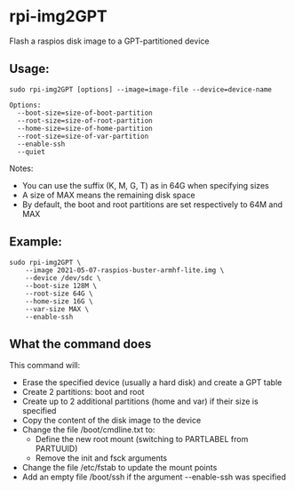 # rpi-img2GPT
Flash a raspios disk image to a GPT-partitioned device

## Usage:
```
sudo rpi-img2GPT [options] --image=image-file --device=device-name

Options:
  --boot-size=size-of-boot-partition
  --root-size=size-of-root-partition
  --home-size=size-of-home-partition
  --root-size=size-of-var-partition
  --enable-ssh
  --quiet
```

Notes:
- You can use the suffix (K, M, G, T) as in 64G when specifying sizes
- A size of MAX means the remaining disk space
- By default, the boot and root partitions are set respectively to 64M and MAX

## Example:
```
sudo rpi-img2GPT \
	--image 2021-05-07-raspios-buster-armhf-lite.img \
	--device /dev/sdc \
	--boot-size 128M \
	--root-size 64G \
	--home-size 16G \
	--var-size MAX \
	--enable-ssh
```

## What the command does
This command will:
- Erase the specified device (usually a hard disk) and create a GPT table
- Create 2 partitions: boot and root
- Create up to 2 additional partitions (home and var) if their size is
 specified
- Copy the content of the disk image to the device
- Change the file /boot/cmdline.txt to:
  - Define the new root mount (switching to PARTLABEL from PARTUUID)
  - Remove the init and fsck arguments
- Change the file /etc/fstab to update the mount points
- Add an empty file /boot/ssh if the argument --enable-ssh was specified

